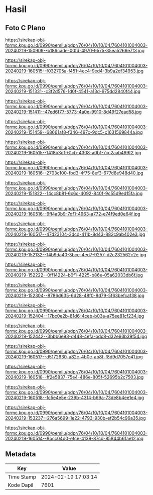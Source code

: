 # Hasil

## Foto C Plano

https://sirekap-obj-formc.kpu.go.id/0990/pemilu/pdpr/76/04/10/10/04/7604101004003-20240219-150909--b186cade-00fd-4970-9575-35ea5266e7f3.jpg

https://sirekap-obj-formc.kpu.go.id/0990/pemilu/pdpr/76/04/10/10/04/7604101004003-20240219-160515--f032705a-f451-4ec4-9ed4-3b9a2df34953.jpg

https://sirekap-obj-formc.kpu.go.id/0990/pemilu/pdpr/76/04/10/10/04/7604101004003-20240219-151331--c3f2d576-1d0f-4541-a13d-975dd2840f44.jpg

https://sirekap-obj-formc.kpu.go.id/0990/pemilu/pdpr/76/04/10/10/04/7604101004003-20240219-151411--47ed6f77-5773-4a0e-9910-8d49f27ead58.jpg

https://sirekap-obj-formc.kpu.go.id/0990/pemilu/pdpr/76/04/10/10/04/7604101004003-20240219-151459--68661af8-f346-497c-9dc5-c1631569844a.jpg

https://sirekap-obj-formc.kpu.go.id/0990/pemilu/pdpr/76/04/10/10/04/7604101004003-20240219-160515--1418b3df-61cb-4308-a0b1-7cc2aab499f2.jpg

https://sirekap-obj-formc.kpu.go.id/0990/pemilu/pdpr/76/04/10/10/04/7604101004003-20240219-160516--2703c100-fbd3-4f75-8ef3-677d8e948d40.jpg

https://sirekap-obj-formc.kpu.go.id/0990/pemilu/pdpr/76/04/10/10/04/7604101004003-20240219-151822--14cc8b81-6c6c-4092-840f-9c55d9ed15fa.jpg

https://sirekap-obj-formc.kpu.go.id/0990/pemilu/pdpr/76/04/10/10/04/7604101004003-20240219-160516--9ff4a0b9-7df1-4963-a772-e74f9ed0e64f.jpg

https://sirekap-obj-formc.kpu.go.id/0990/pemilu/pdpr/76/04/10/10/04/7604101004003-20240219-160517--47d23104-3dcd-411b-8d43-882c9ab402e3.jpg

https://sirekap-obj-formc.kpu.go.id/0990/pemilu/pdpr/76/04/10/10/04/7604101004003-20240219-152132--14b9da40-3bce-4ed7-9257-d2c232562c2e.jpg

https://sirekap-obj-formc.kpu.go.id/0990/pemilu/pdpr/76/04/10/10/04/7604101004003-20240219-152222--0ff14224-b0f1-4225-b86e-05a62033db6f.jpg

https://sirekap-obj-formc.kpu.go.id/0990/pemilu/pdpr/76/04/10/10/04/7604101004003-20240219-152304--8786d635-6d28-48f0-8d79-5f63befca138.jpg

https://sirekap-obj-formc.kpu.go.id/0990/pemilu/pdpr/76/04/10/10/04/7604101004003-20240219-152404--17bc0e2b-81d6-4ceb-b03a-a75ee81cf234.jpg

https://sirekap-obj-formc.kpu.go.id/0990/pemilu/pdpr/76/04/10/10/04/7604101004003-20240219-152442--3bbb6e93-d448-4efa-bdc8-d32e93b39f54.jpg

https://sirekap-obj-formc.kpu.go.id/0990/pemilu/pdpr/76/04/10/10/04/7604101004003-20240219-160517--d5172630-a82c-4b0e-ab8f-f8d9d7057e41.jpg

https://sirekap-obj-formc.kpu.go.id/0990/pemilu/pdpr/76/04/10/10/04/7604101004003-20240219-160518--ff2e5837-75e4-486e-805f-52695b2c7503.jpg

https://sirekap-obj-formc.kpu.go.id/0990/pemilu/pdpr/76/04/10/10/04/7604101004003-20240219-160518--fc5e4e5e-239b-4314-b69a-73de8b4ee1e4.jpg

https://sirekap-obj-formc.kpu.go.id/0990/pemilu/pdpr/76/04/10/10/04/7604101004003-20240219-153237--276a5699-1e22-4793-930b-ef2b54c96a35.jpg

https://sirekap-obj-formc.kpu.go.id/0990/pemilu/pdpr/76/04/10/10/04/7604101004003-20240219-160514--8bcc04d0-efce-4139-87cd-85844b61ae12.jpg


## Metadata

| Key        | Value               |
| ---------- | ------------------- |
| Time Stamp | 2024-02-19 17:03:14 |
| Kode Dapil | 7601                |



